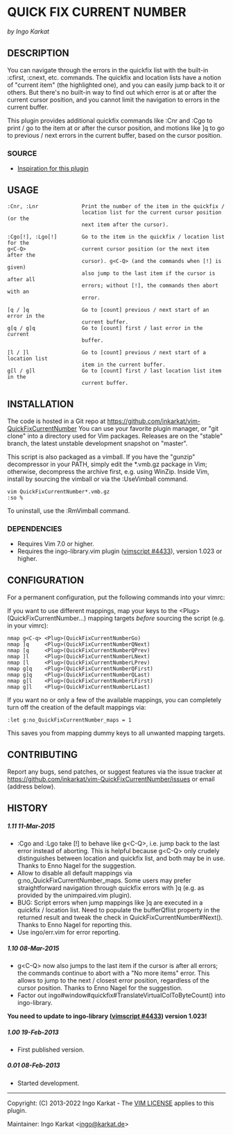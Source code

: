 QUICK FIX CURRENT NUMBER
===============================================================================
_by Ingo Karkat_

DESCRIPTION
------------------------------------------------------------------------------

You can navigate through the errors in the quickfix list with the built-in
:cfirst, :cnext, etc. commands. The quickfix and location lists have a
notion of "current item" (the highlighted one), and you can easily jump back
to it or others. But there's no built-in way to find out which error is at or
after the current cursor position, and you cannot limit the navigation to
errors in the current buffer.

This plugin provides additional quickfix commands like :Cnr and :Cgo to
print / go to the item at or after the cursor position, and motions like ]q
to go to previous / next errors in the current buffer, based on the cursor
position.

### SOURCE

- [Inspiration for this plugin](http://stackoverflow.com/questions/14778612/jump-to-the-errors-in-the-quickfix-or-location-list-for-the-current-line-in-vim)

USAGE
------------------------------------------------------------------------------

    :Cnr, :Lnr              Print the number of the item in the quickfix /
                            location list for the current cursor position (or the
                            next item after the cursor).

    :Cgo[!], :Lgo[!]        Go to the item in the quickfix / location list for the
    g<C-Q>                  current cursor position (or the next item after the
                            cursor). g<C-Q> (and the commands when [!] is given)
                            also jump to the last item if the cursor is after all
                            errors; without [!], the commands then abort with an
                            error.

    [q / ]q                 Go to [count] previous / next start of an error in the
                            current buffer.
    g[q / g]q               Go to [count] first / last error in the current
                            buffer.

    [l / ]l                 Go to [count] previous / next start of a location list
                            item in the current buffer.
    g[l / g]l               Go to [count] first / last location list item in the
                            current buffer.

INSTALLATION
------------------------------------------------------------------------------

The code is hosted in a Git repo at
    https://github.com/inkarkat/vim-QuickFixCurrentNumber
You can use your favorite plugin manager, or "git clone" into a directory used
for Vim packages. Releases are on the "stable" branch, the latest unstable
development snapshot on "master".

This script is also packaged as a vimball. If you have the "gunzip"
decompressor in your PATH, simply edit the \*.vmb.gz package in Vim; otherwise,
decompress the archive first, e.g. using WinZip. Inside Vim, install by
sourcing the vimball or via the :UseVimball command.

    vim QuickFixCurrentNumber*.vmb.gz
    :so %

To uninstall, use the :RmVimball command.

### DEPENDENCIES

- Requires Vim 7.0 or higher.
- Requires the ingo-library.vim plugin ([vimscript #4433](http://www.vim.org/scripts/script.php?script_id=4433)), version 1.023 or
  higher.

CONFIGURATION
------------------------------------------------------------------------------

For a permanent configuration, put the following commands into your vimrc:

If you want to use different mappings, map your keys to the
&lt;Plug&gt;(QuickFixCurrentNumber...) mapping targets _before_ sourcing the script
(e.g. in your vimrc):

    nmap g<C-q> <Plug>(QuickFixCurrentNumberGo)
    nmap ]q     <Plug>(QuickFixCurrentNumberQNext)
    nmap [q     <Plug>(QuickFixCurrentNumberQPrev)
    nmap ]l     <Plug>(QuickFixCurrentNumberLNext)
    nmap [l     <Plug>(QuickFixCurrentNumberLPrev)
    nmap g[q    <Plug>(QuickFixCurrentNumberQFirst)
    nmap g]q    <Plug>(QuickFixCurrentNumberQLast)
    nmap g[l    <Plug>(QuickFixCurrentNumberLFirst)
    nmap g]l    <Plug>(QuickFixCurrentNumberLLast)

If you want no or only a few of the available mappings, you can completely
turn off the creation of the default mappings via:

    :let g:no_QuickFixCurrentNumber_maps = 1

This saves you from mapping dummy keys to all unwanted mapping targets.

CONTRIBUTING
------------------------------------------------------------------------------

Report any bugs, send patches, or suggest features via the issue tracker at
https://github.com/inkarkat/vim-QuickFixCurrentNumber/issues or email (address
below).

HISTORY
------------------------------------------------------------------------------

##### 1.11    11-Mar-2015
- :Cgo and :Lgo take [!] to behave like g&lt;C-Q&gt;, i.e. jump back to the last
  error instead of aborting. This is helpful because g&lt;C-Q&gt; only crudely
  distinguishes between location and quickfix list, and both may be in use.
  Thanks to Enno Nagel for the suggestion.
- Allow to disable all default mappings via g:no\_QuickFixCurrentNumber\_maps.
  Some users may prefer straightforward navigation through quickfix errors
  with ]q (e.g. as provided by the unimpaired.vim plugin).
- BUG: Script errors when jump mappings like ]q are executed in a quickfix /
  location list. Need to populate the bufferQflist property in the returned
  result and tweak the check in QuickFixCurrentNumber#Next(). Thanks to Enno
  Nagel for reporting this.
- Use ingo/err.vim for error reporting.

##### 1.10    08-Mar-2015
- g&lt;C-Q&gt; now also jumps to the last item if the cursor is after all errors;
  the commands continue to abort with a "No more items" error. This allows to
  jump to the next / closest error position, regardless of the cursor
  position. Thanks to Enno Nagel for the suggestion.
- Factor out ingo#window#quickfix#TranslateVirtualColToByteCount() into
  ingo-library.

__You need to update to ingo-library ([vimscript #4433](http://www.vim.org/scripts/script.php?script_id=4433))
  version 1.023!__

##### 1.00    19-Feb-2013
- First published version.

##### 0.01    08-Feb-2013
- Started development.

------------------------------------------------------------------------------
Copyright: (C) 2013-2022 Ingo Karkat -
The [VIM LICENSE](http://vimdoc.sourceforge.net/htmldoc/uganda.html#license) applies to this plugin.

Maintainer:     Ingo Karkat &lt;ingo@karkat.de&gt;
